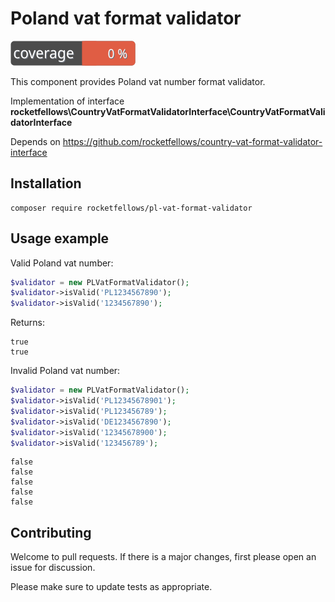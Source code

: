 # Poland vat format validator

![Code Coverage Badge](./badge.svg)

This component provides Poland vat number format validator.

Implementation of interface **rocketfellows\CountryVatFormatValidatorInterface\CountryVatFormatValidatorInterface**

Depends on https://github.com/rocketfellows/country-vat-format-validator-interface

## Installation

```shell
composer require rocketfellows/pl-vat-format-validator
```

## Usage example

Valid Poland vat number:

```php
$validator = new PLVatFormatValidator();
$validator->isValid('PL1234567890');
$validator->isValid('1234567890');
```

Returns:

```shell
true
true
```

Invalid Poland vat number:

```php
$validator = new PLVatFormatValidator();
$validator->isValid('PL12345678901');
$validator->isValid('PL123456789');
$validator->isValid('DE1234567890');
$validator->isValid('12345678900');
$validator->isValid('123456789');
```

```shell
false
false
false
false
false
```

## Contributing

Welcome to pull requests. If there is a major changes, first please open an issue for discussion.

Please make sure to update tests as appropriate.

